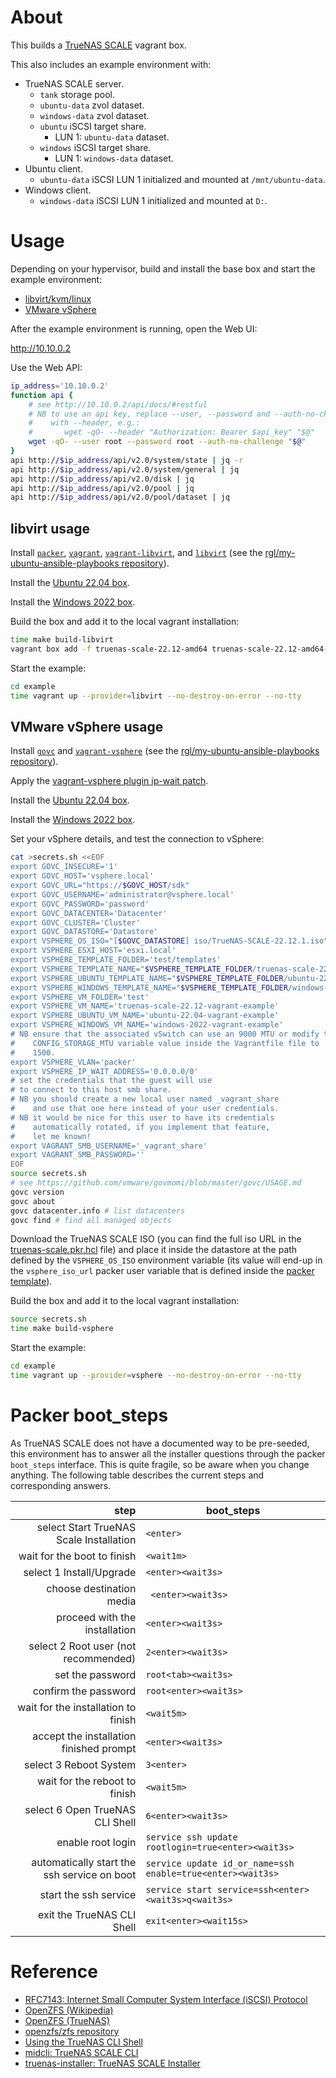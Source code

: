 # About

This builds a [TrueNAS SCALE](https://www.truenas.com/truenas-scale/) vagrant box.

This also includes an example environment with:

* TrueNAS SCALE server.
    * `tank` storage pool.
    * `ubuntu-data` zvol dataset.
    * `windows-data` zvol dataset.
    * `ubuntu` iSCSI target share.
        * LUN 1: `ubuntu-data` dataset.
    * `windows` iSCSI target share.
        * LUN 1: `windows-data` dataset.
* Ubuntu client.
    * `ubuntu-data` iSCSI LUN 1 initialized and mounted at `/mnt/ubuntu-data`.
* Windows client.
    * `windows-data` iSCSI LUN 1 initialized and mounted at `D:`.

# Usage

Depending on your hypervisor, build and install the base box and start the
example environment:

* [libvirt/kvm/linux](#libvirt-usage)
* [VMware vSphere](#vmware-vsphere-usage)

After the example environment is running, open the Web UI:

http://10.10.0.2

Use the Web API:

```bash
ip_address='10.10.0.2'
function api {
    # see http://10.10.0.2/api/docs/#restful
    # NB to use an api key, replace --user, --password and --auth-no-challenge,
    #    with --header, e.g.:
    #       wget -qO- --header "Authorization: Bearer $api_key" "$@"
    wget -qO- --user root --password root --auth-no-challenge "$@"
}
api http://$ip_address/api/v2.0/system/state | jq -r
api http://$ip_address/api/v2.0/system/general | jq
api http://$ip_address/api/v2.0/disk | jq
api http://$ip_address/api/v2.0/pool | jq
api http://$ip_address/api/v2.0/pool/dataset | jq
```

## libvirt usage

Install [`packer`](https://github.com/hashicorp/packer), [`vagrant`](https://github.com/hashicorp/vagrant), [`vagrant-libvirt`](https://github.com/vagrant-libvirt/vagrant-libvirt), and [`libvirt`](https://github.com/libvirt/libvirt) (see the [rgl/my-ubuntu-ansible-playbooks repository](https://github.com/rgl/my-ubuntu-ansible-playbooks)).

Install the [Ubuntu 22.04 box](https://github.com/rgl/ubuntu-vagrant).

Install the [Windows 2022 box](https://github.com/rgl/windows-vagrant).

Build the box and add it to the local vagrant installation:

```bash
time make build-libvirt
vagrant box add -f truenas-scale-22.12-amd64 truenas-scale-22.12-amd64-libvirt.box.json
```

Start the example:

```bash
cd example
time vagrant up --provider=libvirt --no-destroy-on-error --no-tty
```

## VMware vSphere usage

Install [`govc`](https://github.com/vmware/govmomi) and [`vagrant-vsphere`](https://github.com/nsidc/vagrant-vsphere) (see the [rgl/my-ubuntu-ansible-playbooks repository](https://github.com/rgl/my-ubuntu-ansible-playbooks)).

Apply the [vagrant-vsphere plugin ip-wait patch](https://github.com/rgl/my-ubuntu-ansible-playbooks/blob/main/roles/vagrant/files/vagrant-vsphere-ip-wait.patch).

Install the [Ubuntu 22.04 box](https://github.com/rgl/ubuntu-vagrant).

Install the [Windows 2022 box](https://github.com/rgl/windows-vagrant).

Set your vSphere details, and test the connection to vSphere:

```bash
cat >secrets.sh <<EOF
export GOVC_INSECURE='1'
export GOVC_HOST='vsphere.local'
export GOVC_URL="https://$GOVC_HOST/sdk"
export GOVC_USERNAME='administrator@vsphere.local'
export GOVC_PASSWORD='password'
export GOVC_DATACENTER='Datacenter'
export GOVC_CLUSTER='Cluster'
export GOVC_DATASTORE='Datastore'
export VSPHERE_OS_ISO="[$GOVC_DATASTORE] iso/TrueNAS-SCALE-22.12.1.iso"
export VSPHERE_ESXI_HOST='esxi.local'
export VSPHERE_TEMPLATE_FOLDER='test/templates'
export VSPHERE_TEMPLATE_NAME="$VSPHERE_TEMPLATE_FOLDER/truenas-scale-22.12-amd64-vsphere"
export VSPHERE_UBUNTU_TEMPLATE_NAME="$VSPHERE_TEMPLATE_FOLDER/ubuntu-22.04-amd64-vsphere"
export VSPHERE_WINDOWS_TEMPLATE_NAME="$VSPHERE_TEMPLATE_FOLDER/windows-2022-amd64-vsphere"
export VSPHERE_VM_FOLDER='test'
export VSPHERE_VM_NAME='truenas-scale-22.12-vagrant-example'
export VSPHERE_UBUNTU_VM_NAME='ubuntu-22.04-vagrant-example'
export VSPHERE_WINDOWS_VM_NAME='windows-2022-vagrant-example'
# NB ensure that the associated vSwitch can use an 9000 MTU or modify the
#    CONFIG_STORAGE_MTU variable value inside the Vagrantfile file to
#    1500.
export VSPHERE_VLAN='packer'
export VSPHERE_IP_WAIT_ADDRESS='0.0.0.0/0'
# set the credentials that the guest will use
# to connect to this host smb share.
# NB you should create a new local user named _vagrant_share
#    and use that one here instead of your user credentials.
# NB it would be nice for this user to have its credentials
#    automatically rotated, if you implement that feature,
#    let me known!
export VAGRANT_SMB_USERNAME='_vagrant_share'
export VAGRANT_SMB_PASSWORD=''
EOF
source secrets.sh
# see https://github.com/vmware/govmomi/blob/master/govc/USAGE.md
govc version
govc about
govc datacenter.info # list datacenters
govc find # find all managed objects
```

Download the TrueNAS SCALE ISO (you can find the full iso URL in the [truenas-scale.pkr.hcl](truenas-scale.pkr.hcl) file) and place it inside the datastore at the path defined by the `VSPHERE_OS_ISO` environment variable (its value will end-up in the `vsphere_iso_url` packer user variable that is defined inside the [packer template](truenas-scale-vsphere.pkr.hcl)).

Build the box and add it to the local vagrant installation:

```bash
source secrets.sh
time make build-vsphere
```

Start the example:

```bash
cd example
time vagrant up --provider=vsphere --no-destroy-on-error --no-tty
```

# Packer boot_steps

As TrueNAS SCALE does not have a documented way to be pre-seeded, this environment has to
answer all the installer questions through the packer `boot_steps` interface. This is
quite fragile, so be aware when you change anything. The following table describes the
current steps and corresponding answers.

| step                                          | boot_steps                                                    |
|----------------------------------------------:|---------------------------------------------------------------|
| select Start TrueNAS Scale Installation       | `<enter>`                                                     |
| wait for the boot to finish                   | `<wait1m>`                                                    |
| select 1 Install/Upgrade                      | `<enter><wait3s>`                                             |
| choose destination media                      | ` <enter><wait3s>`                                            |
| proceed with the installation                 | `<enter><wait3s>`                                             |
| select 2 Root user (not recommended)          | `2<enter><wait3s>`                                            |
| set the password                              | `root<tab><wait3s>`                                           |
| confirm the password                          | `root<enter><wait3s>`                                         |
| wait for the installation to finish           | `<wait5m>`                                                    |
| accept the installation finished prompt       | `<enter><wait3s>`                                             |
| select 3 Reboot System                        | `3<enter>`                                                    |
| wait for the reboot to finish                 | `<wait5m>`                                                    |
| select 6 Open TrueNAS CLI Shell               | `6<enter><wait3s>`                                            |
| enable root login                             | `service ssh update rootlogin=true<enter><wait3s>`            |
| automatically start the ssh service on boot   | `service update id_or_name=ssh enable=true<enter><wait3s>`    |
| start the ssh service                         | `service start service=ssh<enter><wait3s>q<wait3s>`           |
| exit the TrueNAS CLI Shell                    | `exit<enter><wait15s>`                                        |

# Reference

* [RFC7143: Internet Small Computer System Interface (iSCSI) Protocol](https://www.rfc-editor.org/rfc/rfc7143)
* [OpenZFS (Wikipedia)](https://en.wikipedia.org/wiki/OpenZFS)
* [OpenZFS (TrueNAS)](https://www.truenas.com/zfs/)
* [openzfs/zfs repository](https://github.com/openzfs/zfs)
* [Using the TrueNAS CLI Shell](https://www.truenas.com/docs/scale/scaletutorials/truenasclishell/)
* [midcli: TrueNAS SCALE CLI](https://github.com/truenas/midcli)
* [truenas-installer: TrueNAS SCALE Installer](https://github.com/truenas/truenas-installer/blob/TS-22.12.1/usr/sbin/truenas-install)
